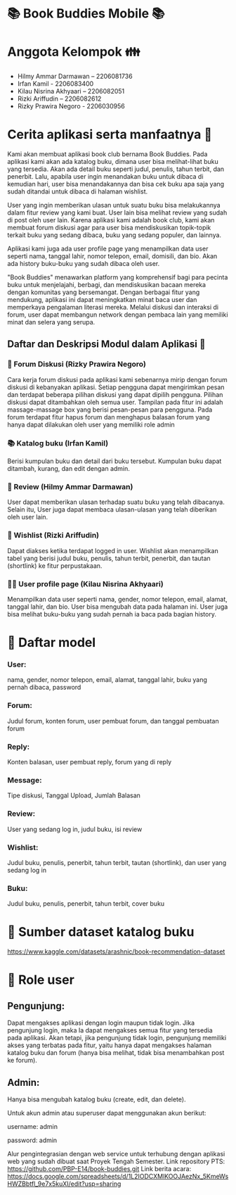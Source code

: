 # 📚 Book Buddies Mobile 📚

# Anggota Kelompok :family:
- Hilmy Ammar Darmawan – 2206081736 
- Irfan Kamil - 2206083400 
- Kilau Nisrina Akhyaari – 2206082051 
- Rizki Ariffudin – 2206082612 
- Rizky Prawira Negoro - 2206030956 

# Cerita aplikasi serta manfaatnya :newspaper:
Kami akan membuat aplikasi book club bernama Book Buddies. Pada aplikasi kami akan ada katalog buku, dimana user bisa melihat-lihat buku yang tersedia. Akan ada detail buku seperti judul, penulis, tahun terbit, dan penerbit. Lalu, apabila user ingin menandakan buku untuk dibaca di kemudian hari, user bisa menandakannya dan bisa cek buku apa saja yang sudah ditandai untuk dibaca di halaman wishlist.  

User yang ingin memberikan ulasan untuk suatu buku bisa melakukannya dalam fitur review yang kami buat. User lain bisa melihat review yang sudah di post oleh user lain. Karena aplikasi kami adalah book club, kami akan membuat forum diskusi agar para user bisa mendiskusikan topik-topik terkait buku yang sedang dibaca, buku yang sedang populer, dan lainnya.  

Aplikasi kami juga ada user profile page yang menampilkan data user seperti nama, tanggal lahir, nomor telepon, email, domisili, dan bio. Akan ada history buku-buku yang sudah dibaca oleh user. 

"Book Buddies" menawarkan platform yang komprehensif bagi para pecinta buku untuk menjelajahi, berbagi, dan mendiskusikan bacaan mereka dengan komunitas yang bersemangat. Dengan berbagai fitur yang mendukung, aplikasi ini dapat meningkatkan minat baca user dan memperkaya pengalaman literasi mereka. Melalui diskusi dan interaksi di forum, user dapat membangun network dengan pembaca lain yang memiliki minat dan selera yang serupa.

## Daftar dan Deskripsi Modul dalam Aplikasi :calling:

### 💬 Forum Diskusi (Rizky Prawira Negoro)
Cara kerja forum diskusi pada aplikasi kami sebenarnya mirip dengan forum diskusi di kebanyakan aplikasi. Setiap pengguna dapat mengirimkan pesan dan terdapat beberapa pilihan diskusi yang dapat dipilih pengguna. Pilihan diskusi dapat ditambahkan oleh semua user. Tampilan pada fitur ini adalah massage-massage box yang berisi pesan-pesan para pengguna. Pada forum terdapat fitur hapus forum dan menghapus balasan forum yang hanya dapat dilakukan oleh user yang memiliki role admin

### :books: Katalog buku (Irfan Kamil)
Berisi kumpulan buku dan detail dari buku tersebut. Kumpulan buku dapat ditambah, kurang, dan edit dengan admin.

### 🧾 Review (Hilmy Ammar Darmawan)
User dapat memberikan ulasan terhadap suatu buku yang telah dibacanya. Selain itu, User juga dapat membaca ulasan-ulasan yang telah diberikan oleh user lain.

### 🔖 Wishlist (Rizki Ariffudin)
Dapat diakses ketika terdapat logged in user. Wishlist akan menampilkan tabel yang berisi judul buku, penulis, tahun terbit, penerbit, dan tautan (shortlink) ke fitur perpustakaan.

### :man_office_worker: User profile page (Kilau Nisrina Akhyaari)
Menampilkan data user seperti nama, gender, nomor telepon, email, alamat, tanggal lahir, dan bio. User bisa mengubah data pada halaman ini. User juga bisa melihat buku-buku yang sudah pernah ia baca pada bagian history.

# :briefcase: Daftar model
### User: 
nama, gender, nomor telepon, email, alamat, tanggal lahir, buku yang pernah dibaca, password
### Forum:
Judul forum, konten forum, user pembuat forum, dan tanggal pembuatan forum
### Reply:
Konten balasan, user pembuat reply, forum yang di reply
### Message: 
Tipe diskusi, Tanggal Upload, Jumlah Balasan
### Review: 
User yang sedang log in, judul buku, isi review
### Wishlist: 
Judul buku, penulis, penerbit, tahun terbit, tautan (shortlink), dan user yang sedang log in
### Buku: 
Judul buku, penulis, penerbit, tahun terbit, cover buku

# :green_book: Sumber dataset katalog buku
https://www.kaggle.com/datasets/arashnic/book-recommendation-dataset 

# :customs: Role user
## Pengunjung: 
Dapat mengakses aplikasi dengan login maupun tidak login. Jika pengunjung login, maka Ia dapat mengakses semua fitur yang tersedia pada aplikasi. Akan tetapi, jika pengunjung tidak login, pengunjung memiliki akses yang terbatas pada fitur, yaitu hanya dapat mengakses halaman katalog buku dan forum (hanya bisa melihat, tidak bisa menambahkan post ke forum).
## Admin: 
Hanya bisa mengubah katalog buku (create, edit, dan delete).

Untuk akun admin atau superuser dapat menggunakan akun berikut:

username: admin

password: admin

Alur pengintegrasian dengan web service untuk terhubung dengan aplikasi web yang sudah dibuat saat Proyek Tengah Semester.
Link repository PTS: https://github.com/PBP-E14/book-buddies.git
Link berita acara: https://docs.google.com/spreadsheets/d/1L2IODCXMlKOOJAezNx_5KmeWsHWZBbtfl_9e7x5kuXI/edit?usp=sharing
